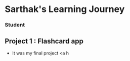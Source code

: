 # Sarthak's Learning Journey
### Student

## Project 1 : Flashcard app
- It was my final project
<a h

